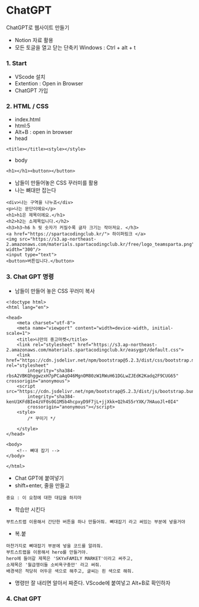 # ChatGPT
ChatGPT로 웹사이트 만들기
 - Notion 자료 활용
 - 모든 토글을 열고 닫는 단축키
   Windows : Ctrl + alt + t
### 1. Start
+ VScode 설치
+ Extention : Open in Browser
+ ChatGPT 가입
### 2. HTML / CSS
+ index.html
+ html:5
+ Alt+B : open in browser
+ head
```
<title></title><style></style>
```
+ body
```
<h1></h1><button></button>
```
+ 남들이 만들어놓은 CSS 꾸러미를 활용
+ 나는 뼈대만 잡는다
```
<div>나는 구역을 나누죠</div>
<p>나는 문단이에요</p>
<h1>h1은 제목이에요.</h1>
<h2>h2는 소제목입니다.</h2>
<h3>h3~h6 h 뒷 숫자가 커질수록 글자 크기는 작아져요. </h3>
<a href="https://spartacodingclub.kr/"> 하이퍼링크 </a>
<img src="https://s3.ap-northeast-2.amazonaws.com/materials.spartacodingclub.kr/free/logo_teamsparta.png" width="300"/>  
<input type="text">
<button>버튼입니다.</button>
```
### 3. Chat GPT 명령
+ 남들이 만들어 놓은 CSS 꾸러미 복사
```
<!doctype html>
<html lang="en">

<head>
    <meta charset="utf-8">
    <meta name="viewport" content="width=device-width, initial-scale=1">
    <title>나만의 중고마켓</title>
    <link rel="stylesheet" href="https://s3.ap-northeast-2.amazonaws.com/materials.spartacodingclub.kr/easygpt/default.css">
    <link href="https://cdn.jsdelivr.net/npm/bootstrap@5.2.3/dist/css/bootstrap.min.css" rel="stylesheet"
        integrity="sha384-rbsA2VBKQhggwzxH7pPCaAqO46MgnOM80zW1RWuH61DGLwZJEdK2Kadq2F9CUG65" crossorigin="anonymous">
    <script src="https://cdn.jsdelivr.net/npm/bootstrap@5.2.3/dist/js/bootstrap.bundle.min.js"
        integrity="sha384-kenU1KFdBIe4zVF0s0G1M5b4hcpxyD9F7jL+jjXkk+Q2h455rYXK/7HAuoJl+0I4"
        crossorigin="anonymous"></script>
    <style>
        /* 꾸미기 */

    </style>
</head>

<body>
    <!-- 뼈대 잡기 -->
</body>

</html>
```
+ Chat GPT에 붙여넣기
+ shift+enter, 줄을 만들고
```
중요 : 이 요청에 대한 대답을 하지마
```
+ 학습만 시킨다
```
부트스트랩 이용해서 간단한 버튼을 하나 만들어줘. 뼈대잡기 라고 써있는 부분에 넣을거야
```
+ 복.붙
```
마찬가지로 뼈대잡기 부분에 넣을 코드를 알려줘.
부트스트랩을 이용해서 hero를 만들거야.
hero에 들어갈 제목은 'SKYxFAMILY MARKET'이라고 써주고,
소제목은 '월급쟁이들 소비욕구충만' 라고 써줘.
배경색은 적당히 어두운 색으로 해주고, 글씨는 흰 색으로 해줘.
```
+ 명령만 잘 내리면 알아서 짜준다. VScode에 붙여넣고 Alt+B로 확인하자

### 4. Chat GPT

